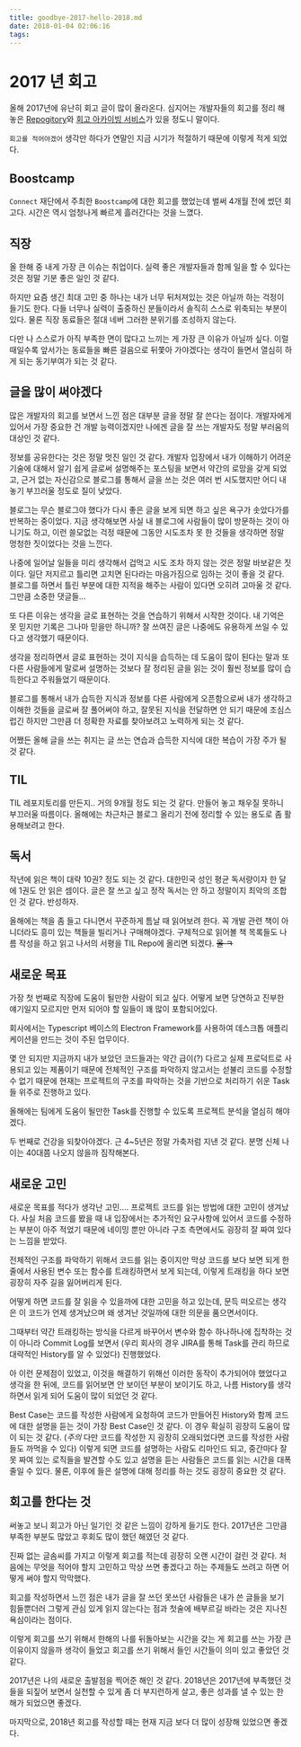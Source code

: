 ```yaml
---
title: goodbye-2017-hello-2018.md
date: 2018-01-04 02:06:16
tags:
---
```


# 2017 년 회고

올해 2017년에 유난히 회고 글이 많이 올라온다. 심지어는 개발자들의 회고를 정리 해 놓은 [Repogitory](https://github.com/oaksong/developers-retrospective)와 [회고 아카이빙 서비스](https://yopyop-5e569.firebaseapp.com/posts)가 있을 정도니 말이다.

`회고를 적어야겠어` 생각만 하다가 연말인 지금 시기가 적절하기 때문에 이렇게 적게 되었다.

## Boostcamp

`Connect` 재단에서 주최한 `Boostcamp`에 대한 회고를 했었는데 벌써 4개월 전에 썼던 회고다. 시간은 역시 엄청나게 빠르게 흘러간다는 것을 느꼈다.

## 직장

올 한해 중 내게 가장 큰 이슈는 취업이다. 실력 좋은 개발자들과 함께 일을 할 수 있다는 것은 정말 기분 좋은 일인 것 같다.

하지만 요즘 생긴 최대 고민 중 하나는 내가 너무 뒤처져있는 것은 아닐까 하는 걱정이 들기도 한다. 다들 너무나 실력이 출중하신 분들이라서 솔직히 스스로 위축되는 부분이 있다. 물론 직장 동료들은 절대 네버 그러한 분위기를 조성하지 않는다.

다만 나 스스로가 아직 부족한 면이 많다고 느끼는 게 가장 큰 이유가 아닐까 싶다.
이럴 때일수록 앞서가는 동료들을 빠른 걸음으로 뒤쫓아 가야겠다는 생각이 들면서 열심히 하게 되는 동기부여가 되는 것 같다.

## 글을 많이 써야겠다

많은 개발자의 회고를 보면서 느낀 점은 대부분 글을 정말 잘 쓴다는 점이다. 개발자에게 있어서 가장 중요한 건 개발 능력이겠지만 나에겐 글을 잘 쓰는 개발자도 정말 부러움의 대상인 것 같다.

정보를 공유한다는 것은 정말 멋진 일인 것 같다. 개발자 입장에서 내가 이해하기 어려운 기술에 대해서 알기 쉽게 글로써 설명해주는 포스팅을 보면서 약간의 로망을 갖게 되었고, 근거 없는 자신감으로 블로그를 통해서 글을 쓰는 것은 여러 번 시도했지만 어디 내놓기 부끄러울 정도로 질이 낮았다.

블로그는 무슨 블로그야 했다가 다시 좋은 글을 보게 되면 하고 싶은 욕구가 솟았다가를 반복하는 중이었다. 지금 생각해보면 사실 내 블로그에 사람들이 많이 방문하는 것이 아니기도 하고, 이런 쓸모없는 걱정 때문에 그동안 시도조차 못 한 것들을 생각하면 정말 멍청한 짓이었다는 것을 느낀다.

나중에 일어날 일들을 미리 생각해서 겁먹고 시도 조차 하지 않는 것은 정말 바보같은 짓이다. 일단 저지르고 틀리면 고치면 된다라는 마음가짐으로 임하는 것이 좋을 것 같다. 블로그를 하면서 틀린 부분에 대한 지적을 해주는 사람이 있다면 오히려 고마울 것 같다. 그만큼 소중한 댓글들...

또 다른 이유는 생각을 글로 표현하는 것을 연습하기 위해서 시작한 것이다. 내 기억은 못 믿지만 기록은 그나마 믿을만 하니까? 잘 쓰여진 글은 나중에도 유용하게 쓰일 수 있다고 생각했기 때문이다.

생각을 정리하면서 글로 표현하는 것이 지식을 습득하는 데 도움이 많이 된다는 말과 또 다른 사람들에게 말로써 설명하는 것보다 잘 정리된 글을 읽는 것이 훨씬 정보를 많이 습득한다고 주워들었기 때문이다.

블로그를 통해서 내가 습득한 지식과 정보를 다른 사람에게 오픈함으로써 내가 생각하고 이해한 것들을 글로써 잘 풀어써야 하고, 잘못된 지식을 전달하면 안 되기 때문에 조심스럽긴 하지만 그만큼 더 정확한 자료를 찾아보려고 노력하게 되는 것 같다.

어쨌든 올해 글을 쓰는 취지는 글 쓰는 연습과 습득한 지식에 대한 복습이 가장 주가 될 것 같다.

## TIL

TIL 레포지토리를 만든지.. 거의 9개월 정도 되는 것 같다. 만들어 놓고 채우질 못하니 부끄러울 따름이다. 올해에는 차근차근 블로그 올리기 전에 정리할 수 있는 용도로 좀 활용해보려고 한다.

## 독서

작년에 읽은 책이 대략 10권? 정도 되는 것 같다. 대한민국 성인 평균 독서량이자 한 달에 1권도 안 읽은 셈이다. 글은 잘 쓰고 싶고 정작 독서는 안 하고 정말이지 최악의 조합인 것 같다. 반성하자.

올해에는 책을 좀 들고 다니면서 꾸준하게 틈날 때 읽어보려 한다. 꼭 개발 관련 책이 아니더라도 흥미 있는 책들을 빌리거나 구매해야겠다. 구체적으로 읽어볼 책 목록들도 나름 작성을 하고 읽고 나서의 서평을 TIL Repo에 올리면 되겠다. ~~올 ㅋ~~

## 새로운 목표

가장 첫 번째로 직장에 도움이 될만한 사람이 되고 싶다. 어떻게 보면 당연하고 진부한 얘기일지 모르지만 먼저 되어야 할 일들이 꽤 많이 포함되어있다.

회사에서는 Typescript 베이스의 Electron Framework를 사용하여 데스크톱 애플리케이션을 만드는 것이 주된 업무이다.

몇 안 되지만 지금까지 내가 보았던 코드들과는 약간 급이(?) 다르고 실제 프로덕트로 사용되고 있는 제품이기 때문에 전체적인 구조를 파악하지 않고서는 섣불리 코드를 수정할 수 없기 때문에 현재는 프로젝트의 구조를 파악하는 것을 기반으로 처리하기 쉬운 Task들 위주로 진행하고 있다.

올해에는 팀에게 도움이 될만한 Task를 진행할 수 있도록 프로젝트 분석을 열심히 해야겠다.

두 번째로 건강을 되찾아야겠다. 근 4~5년은 정말 가축저럼 지낸 것 같다. 분명 신체 나이는 40대쯤 나오지 않을까 짐작해본다.


## 새로운 고민

새로운 목표를 적다가 생각난 고민…. 프로젝트 코드를 읽는 방법에 대한 고민이 생겨났다. 사실 처음 코드를 봤을 때 내 입장에서는 추가적인 요구사항에 있어서 코드를 수정하는 부분이 아주 적었기 때문에 네이밍 뿐만 아니라 구조 측면에서도 굉장히 잘 짜여 있다는 느낌을 받았다.

전체적인 구조를 파악하기 위해서 코드를 읽는 중이지만 막상 코드를 보다 보면 되게 한 줄에서 사용된 변수 또는 함수를 트래킹하면서 보게 되는데, 이렇게 트래킹을 하다 보면 굉장히 자주 길을 잃어버리게 된다.

어떻게 하면 코드를 잘 읽을 수 있을까에 대한 고민을 하고 있는데, 문득 떠오르는 생각은 이 코드가 언제 생겨났으며 왜 생겨난 것일까에 대한 의문을 품으면서이다.

그때부터 약간 트래킹하는 방식을 다르게 바꾸어서 변수와 함수 하나하나에 집착하는 것이 아니라 Commit Log를 보면서 (우리 회사의 경우 JIRA를 통해 Task를 관리 하므로 대략적인 History를 알 수 있었다) 진행했었다.

아 이런 문제점이 있었고, 이것을 해결하기 위해선 이러한 동작이 추가되어야 했었다고 생각을 한 뒤에, 코드를 읽어보면 안 보이던 부분이 보이기도 하고, 나름 History를 생각하면서 읽게 되어 도움이 많이 되었던 것 같다.

Best Case는 코드를 작성한 사람에게 요청하여 코드가 만들어진 History와 함께 코드에 대한 설명을 듣는 것이 가장 Best Case인 것 같다.
이 경우 확실히 굉장히 도움이 많이 되는 것 같다. (*주의* 다만 코드를 작성한 지 굉장히 오래되었다면 코드를 작성한 사람들도 까먹을 수 있다) 이렇게 되면 코드를 설명하는 사람도 리마인드 되고, 중간마다 잘못 짜여 있는 로직들을 발견할 수도 있고 설명을 듣는 사람들은 코드를 읽는 시간을 대폭 줄일 수 있다.
물론, 이후에 들은 설명에 대해 정리를 하는 것도 굉장히 중요한 것 같다.

## 회고를 한다는 것

써놓고 보니 회고가 아닌 일기인 것 같은 느낌이 강하게 들기도 한다. 2017년은 그만큼 부족한 부분도 많았고 후회도 많이 했던 해였던 것 같다.

진짜 없는 글솜씨를 가지고 이렇게 회고를 적는데 굉장히 오랜 시간이 걸린 것 같다.
처음에는 무엇을 적어야 할지 고민하고 막상 쓰면 좋겠다고 하는 주제들도 쓰려고 하면 어떻게 써야 할지 막막했다.

회고를 작성하면서 느낀 점은 내가 글을 잘 쓰던 못쓰던 사람들은 내가 쓴 글들을 보기 힘들뿐더러 그렇게 관심 있게 읽지 않는다는 점과 첫술에 배부르길 바라는 것은 지나친 욕심이라는 점이다.

이렇게 회고를 쓰기 위해서 한해의 나를 뒤돌아보는 시간을 갖는 게 회고를 쓰는 가장 큰 이유이지 않을까 생각이 들었고 회고를 쓰기 위해서 들인 시간들이 의미 있고 좋았던 것 같다.

2017년은 나의 새로운 출발점을 찍어준 해인 것 같다.
2018년은 2017년에 부족했던 것들을 되짚어 보면서 실천할 수 있게 좀 더 부지런하게 살고, 좋은 성과를 낼 수 있는 한 해가 되었으면 좋겠다.

마지막으로, 2018년 회고를 작성할 때는 현재 지금 보다 더 많이 성장해 있었으면 좋겠다.
